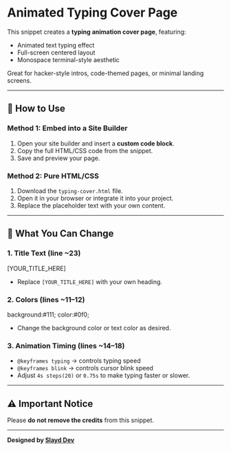 # Animated Typing Cover Page

This snippet creates a **typing animation cover page**, featuring:
- Animated text typing effect
- Full-screen centered layout
- Monospace terminal-style aesthetic

Great for hacker-style intros, code-themed pages, or minimal landing screens.

---

## 🔧 How to Use

### Method 1: Embed into a Site Builder
1. Open your site builder and insert a **custom code block**.
2. Copy the full HTML/CSS code from the snippet.
3. Save and preview your page.

### Method 2: Pure HTML/CSS
1. Download the `typing-cover.html` file.
2. Open it in your browser or integrate it into your project.
3. Replace the placeholder text with your own content.

---

## 🎨 What You Can Change

### 1. Title Text (line ~23)
<div class="typing">[YOUR_TITLE_HERE]</div>

- Replace `[YOUR_TITLE_HERE]` with your own heading.

### 2. Colors (lines ~11–12)
background:#111; color:#0f0;

- Change the background color or text color as desired.

### 3. Animation Timing (lines ~14–18)
- `@keyframes typing` → controls typing speed  
- `@keyframes blink` → controls cursor blink speed  
- Adjust `4s steps(20)` or `0.75s` to make typing faster or slower.

---

## ⚠️ Important Notice
Please **do not remove the credits** from this snippet.

---
**Designed by [Slayd Dev](https://github.com/slayddev)**
